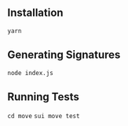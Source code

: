 ## Installation

`yarn`

## Generating Signatures

`node index.js`

## Running Tests

`cd move`
`sui move test`